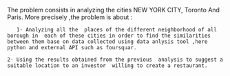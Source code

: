 The problem consists in analyzing the cities NEW YORK CITY, Toronto And Paris.
More precisely ,the problem is about :

       1- Analyzing all the  places of the different neighborhood of all borough in  each of these cities in order to find the similarities between them base on data collected using data anlysis tool ,here python and external API such as foursquar.
        
	2- Using the results obtained from the previous  analysis to suggest a suitable location to an investor  willing to create a restaurant.
